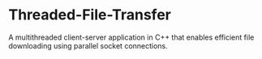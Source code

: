 # Threaded-File-Transfer
A multithreaded client-server application in C++ that enables efficient file downloading using parallel socket connections.
